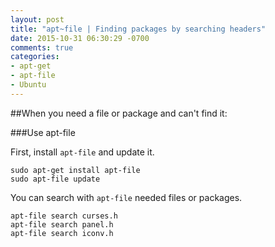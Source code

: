 ```yaml
---
layout: post
title: "apt~file | Finding packages by searching headers"
date: 2015-10-31 06:30:29 -0700
comments: true
categories: 
- apt-get
- apt-file
- Ubuntu
---
```

##When you need a file or package and can't find it:

###Use apt-file

First, install `apt-file` and update it.

	sudo apt-get install apt-file
	sudo apt-file update

You can search with `apt-file` needed files or packages.

	apt-file search curses.h
	apt-file search panel.h
	apt-file search iconv.h

